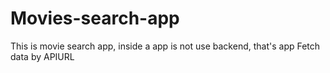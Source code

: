 # Movies-search-app
This is movie search app, inside a app is not use backend, that's app Fetch data by APIURL
